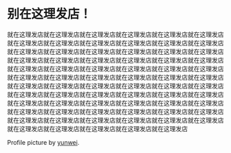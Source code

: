 # 别在这理发店！

就在这理发店就在这理发店就在这理发店就在这理发店就在这理发店就在这理发店就在这理发店就在这理发店就在这理发店就在这理发店就在这理发店就在这理发店就在这理发店就在这理发店就在这理发店就在这理发店就在这理发店就在这理发店就在这理发店就在这理发店就在这理发店就在这理发店就在这理发店就在这理发店就在这理发店就在这理发店就在这理发店就在这理发店就在这理发店就在这理发店就在这理发店就在这理发店就在这理发店就在这理发店就在这理发店就在这理发店就在这理发店就在这理发店就在这理发店就在这理发店就在这理发店就在这理发店就在这理发店就在这理发店就在这理发店就在这理发店就在这理发店就在这理发店就在这理发店就在这理发店就在这理发店就在这理发店就在这理发店就在这理发店就在这理发店就在这理发店就在这理发店就在这理发店就在这理发店就在这理发店就在这理发店就在这理发店就在这理发店就在这理发店就在这理发店就在这理发店就在这理发店就在这理发店就在这理发店就在这理发店就在这理发店

Profile picture by [yunwei](https://twitter.com/yunwei48741055/status/1597270996893171712).
